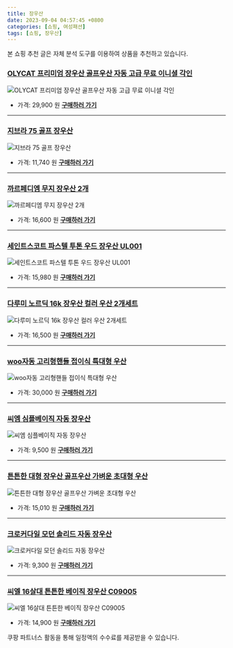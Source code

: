 ```yaml
---
title: 장우산
date: 2023-09-04 04:57:45 +0800
categories: [쇼핑, 여성패션]
tags: [쇼핑, 장우산]
---
```

본 쇼핑 추천 글은 자체 분석 도구를 이용하여 상품을 추천하고 있습니다.
### [OLYCAT 프리미엄 장우산 골프우산 자동 고급 무료 이니셜 각인](https://link.coupang.com/re/AFFSDP?lptag=AF1030537&pageKey=5353942013&itemId=7881460785&vendorItemId=75170981733&traceid=V0-153-4a9cb451ed7c456f&clickBeacon=pGTy7ELBFpbd4LRxQeoJwhCXHxE%2Bs75VUHYmX6NqmmqrtnwqXyCC3kG3Nl53k74W%2BW7DR1j%2FuGkn4%2BEVDnC2sSCw8scXFza0ugHPFdixhnqwCF%2FwOx4Qzsa%2BZPbzzLrHM3KsK9AikRzijzKXAI6klEzk2sKuhrZQRcUX%2F7t%2BMvHuMBWWrF5FmS08Zv5wfUYLYhuunrmFrvnEhSmGBbZfxtsYcx6ci6E4tfrA82JndrtHo4%2FMbx%2FXuJqgUhVHlCjva7jkgfdaw8C9YcVdY28Rnc4I4zckKRgvFoVVyXGAKYjZ2Zwysuw9N%2FeGHGLneNdPD%2B6912FfgXsyAzQ7wey6nYGw6sQg8AprHcRaAkEckmbXHCBeAE0LjMPbLy52c%2FC5yTIf721uZPJsoEC53DgmHl26dovxCCTm44tfGZ0PWcP3N6gSjZEKduyUbHor%2BvOdsqXgHIUPhYzkzq8RL18LMX42aVhPdNsO87Vn9iNfZL8cIIIm5nKklsHE0UuHw9inV%2F6yZ08hOlytVUoDpwF1Z%2FzMzi0x7FhvagkTt5ULFpNv0DH2Y1l1yU2W8RNLFA6VUEQPkoB76unkyTm91mmwNjFJhwdPzKCTyiz7i8zqSAwN86DYYxy0jzFojwuxCi7ll%2FvphNAqIltTFwCOUjLSu6GBocbkfK%2BgXrbjkEn4c7KJM8pKFr7YEz1GZid3payKPRQvUzwOCcI8I373Abzul8p%2BWGayktQuWLb7%2BMeRzoy7EKrQyg9KVrpuQGn3EJNpLN8F%2FLZSuHiNMODQ6fn4EPlvxMLtBUj7evP2S0OnNQFbazEwXlUWLBEH7UWWqsrhgJnsH22IjX6eLdQMz3x%2BZ30vO07MdP8IWRLQ5L%2Fb7%2Fg%3D&requestid=20230907045745669074100088&token=31850C%7CMIXED)
![OLYCAT 프리미엄 장우산 골프우산 자동 고급 무료 이니셜 각인](https://ads-partners.coupang.com/image1/Zb1mOMEXLQ06MJSWZefh35E404qHZ0kWicGVF2aMhx67tuggEx46qMB2uGgMJubRZHO_05wg4stXucp_QbphV16ffI9BYPfaLvOMI1CJPOT1b16qg1nJz1IN0prifbqYCX9oT_I2CPQCHwYhNOy9vwKfpWBERZluo1oISIxep5MyOi33s4xqaF8A8S1VgabIV-VT4QEy751uu_rSrSz-NgLMWKq7pZ3xDKNb9RJGCyhnjL1HVYYSCmYfa5XA0dpzB_-8t2OuXRY-sF8pPa-x7IHYmxswIAoH0Q-M8SzaQhhEjqoWRg==)
- 가격: 29,900 원
[**구매하러 가기**](https://link.coupang.com/re/AFFSDP?lptag=AF1030537&pageKey=5353942013&itemId=7881460785&vendorItemId=75170981733&traceid=V0-153-4a9cb451ed7c456f&clickBeacon=pGTy7ELBFpbd4LRxQeoJwhCXHxE%2Bs75VUHYmX6NqmmqrtnwqXyCC3kG3Nl53k74W%2BW7DR1j%2FuGkn4%2BEVDnC2sSCw8scXFza0ugHPFdixhnqwCF%2FwOx4Qzsa%2BZPbzzLrHM3KsK9AikRzijzKXAI6klEzk2sKuhrZQRcUX%2F7t%2BMvHuMBWWrF5FmS08Zv5wfUYLYhuunrmFrvnEhSmGBbZfxtsYcx6ci6E4tfrA82JndrtHo4%2FMbx%2FXuJqgUhVHlCjva7jkgfdaw8C9YcVdY28Rnc4I4zckKRgvFoVVyXGAKYjZ2Zwysuw9N%2FeGHGLneNdPD%2B6912FfgXsyAzQ7wey6nYGw6sQg8AprHcRaAkEckmbXHCBeAE0LjMPbLy52c%2FC5yTIf721uZPJsoEC53DgmHl26dovxCCTm44tfGZ0PWcP3N6gSjZEKduyUbHor%2BvOdsqXgHIUPhYzkzq8RL18LMX42aVhPdNsO87Vn9iNfZL8cIIIm5nKklsHE0UuHw9inV%2F6yZ08hOlytVUoDpwF1Z%2FzMzi0x7FhvagkTt5ULFpNv0DH2Y1l1yU2W8RNLFA6VUEQPkoB76unkyTm91mmwNjFJhwdPzKCTyiz7i8zqSAwN86DYYxy0jzFojwuxCi7ll%2FvphNAqIltTFwCOUjLSu6GBocbkfK%2BgXrbjkEn4c7KJM8pKFr7YEz1GZid3payKPRQvUzwOCcI8I373Abzul8p%2BWGayktQuWLb7%2BMeRzoy7EKrQyg9KVrpuQGn3EJNpLN8F%2FLZSuHiNMODQ6fn4EPlvxMLtBUj7evP2S0OnNQFbazEwXlUWLBEH7UWWqsrhgJnsH22IjX6eLdQMz3x%2BZ30vO07MdP8IWRLQ5L%2Fb7%2Fg%3D&requestid=20230907045745669074100088&token=31850C%7CMIXED)
---
### [지브라 75 골프 장우산](https://link.coupang.com/re/AFFSDP?lptag=AF1030537&pageKey=1890351069&itemId=3211973019&vendorItemId=71199300491&traceid=V0-153-b3e3f0584dfc8644&requestid=20230907045745669074100088&token=31850C%7CMIXED)
![지브라 75 골프 장우산](https://ads-partners.coupang.com/image1/bjqmJBbbFZnJKEoubinuAkDc-6VXApCrp-OuwdIkB5XHLi7uIHBxOpSPgPUYJrKp36v36AHlKR_JFJthlWRtFlcczN0Hs6elIFy2aJmOGsSD3xAS2i5WOsSiRk2q7mr6GmaPm4JcFaSK0qDeYQjOLNJH8qV3b2dUz72wAUeVQcEKXeWjnI85I7w3Gf6UWIdDF2WlcRqmPd5lMuRB05OlwpsUYSDXH5iMtAg09ZM9mHipenlZoEPXC_Iv0RP8exAXMx2D-7VJ03JKqyCed4ySq2c=)
- 가격: 11,740 원
[**구매하러 가기**](https://link.coupang.com/re/AFFSDP?lptag=AF1030537&pageKey=1890351069&itemId=3211973019&vendorItemId=71199300491&traceid=V0-153-b3e3f0584dfc8644&requestid=20230907045745669074100088&token=31850C%7CMIXED)
---
### [까르페디엠 무지 장우산 2개](https://link.coupang.com/re/AFFSDP?lptag=AF1030537&pageKey=6100105267&itemId=11425705187&vendorItemId=78528518337&traceid=V0-153-b13ebc5ca7d39748&requestid=20230907045745669074100088&token=31850C%7CMIXED)
![까르페디엠 무지 장우산 2개](https://ads-partners.coupang.com/image1/W187JrKtV9gHOEdNW07wzhFMgT8cwzWTbXZSskXohP5GR5VMOQgFKNzjDrOxSorLcMnG3N8M7JTOzwKZN9mVmpdohXZK5RQNQRpxggN0D3kgqQjAB-BYUTdV38Q1WSlbQbVvXoV0Y0-ZwyFUdmlNYkef2SCdch9iNErIRjkk-DjTWEvEOTloJJFgZJr6f3rLePHGd3U0HpDJbHaMxHe-e7oj4mGs2K3kEC3nO8Y_E6Dm4c2fKm3Coo5PujqYpm6L5ODGBhDc0FXze7Rm2yMDwcozjcpfuCyae3RYoqRyXA==)
- 가격: 16,600 원
[**구매하러 가기**](https://link.coupang.com/re/AFFSDP?lptag=AF1030537&pageKey=6100105267&itemId=11425705187&vendorItemId=78528518337&traceid=V0-153-b13ebc5ca7d39748&requestid=20230907045745669074100088&token=31850C%7CMIXED)
---
### [세인트스코트 파스텔 투톤 우드 장우산 UL001](https://link.coupang.com/re/AFFSDP?lptag=AF1030537&pageKey=7194341016&itemId=18171186956&vendorItemId=85320551137&traceid=V0-153-f57291049f516dbe&clickBeacon=pGTy7ELBFpbd4LRxQeoJwhCXHxE%2Bs75VUHYmX6NqmmqrtnwqXyCC3kG3Nl53k74W%2BW7DR1j%2FuGkn4%2BEVDnC2scvTfLvpPyO4MjkZfpovm0KwCF%2FwOx4Qzsa%2BZPbzzLrH6MVueSs%2FkQZ7Q2i%2Bx%2BJdfPGLLJZ%2Fu1vBiAY3%2Fm%2By0eTuMBWWrF5FmS08Zv5wfUYLYhuunrmFrvnEhSmGBbZfxtsYcx6ci6E4tfrA82JndrtHo4%2FMbx%2FXuJqgUhVHlCjv9tCjQJc%2B8ceTajsxJwozfeX%2Bai03fSMkhNdxIX9%2FQfF%2BlcoP9EJzW4q%2BhB2%2FgbwCMeCnKCTgmKd5GAdP7acV%2FPcrlZq1j5M1XJxqL%2BPjE55dgeQZOAF2ppRVzf2J6Qj0jbz1GQE%2FSv09tP7a%2FblfGxrcrG1nHv5kCzSfxfkjEjXttLcCQNx5TRavVNXT0OKEN28XTkJrcofmCLrH4YjziZjEQgLIp9sS6XFNuk%2FkgsJOQhA4C5in6BERshL3RKhISeJbGlAJ2VO2acEoXUVP%2Fc87ekDdhWQp%2F2Zg243yDyocIIIm5nKklsHE0UuHw9int9S%2BeNPHC7q3bQidcMKSx1G2uVVqs82GAjwhF4OgOCYKL%2BktvDe%2B8%2BulX8np%2FHyo%2FRjzPoTZDA3dHNSdpt819lI1DRGHJrR%2BjGTEdO6aozpq%2BrGKWqaNN20KlucKwR1skXNbj77c%2F%2BCqcOlO%2Bgvdez3RRKyDvuwXzWFxs67AEjN5LkPjXe9JDTyX7Y7Pe3wo3RAJR68klMkvsoEzI0yfDtjWpx%2FNhf%2FIE%2BvL%2FtSc4GYklfg8CKYZ%2Bsr065pe7fIy95rXuiJ8GMPqA58grsPC4GybkSew2orPK4ESMblGADsN9VYv8cwKYQuXvI%2FOhqb9&requestid=20230907045745669074100088&token=31850C%7CMIXED)
![세인트스코트 파스텔 투톤 우드 장우산 UL001](https://ads-partners.coupang.com/image1/Ku1KgRYtuliI874MKreX8uDinXa-PF9zM6LEpJF1hohSkq-tey105193AaH3JjoFF8KLkECNk3msFFL_QQZUrAW3H71CWYPLDHGNf2wDDT5w1_GpIL8FmfwgwrUVnPBKY-V4o5YehqH1uT0QplnUYoCIoeAvgwTGlmwwzj9wfk8irw_RpcQd-vB01KN3C88Xc0s0kjqqtLlF-h0JEbU5Yn6Uu1xkIDJC-TtrErmNSa6Y6egymvmxAvZUmiLK-G6W2vKwcvkxsuqTMsGFQYiXTMe0MHkrDqrN0naI3jIGrEMF1-0gCg==)
- 가격: 15,980 원
[**구매하러 가기**](https://link.coupang.com/re/AFFSDP?lptag=AF1030537&pageKey=7194341016&itemId=18171186956&vendorItemId=85320551137&traceid=V0-153-f57291049f516dbe&clickBeacon=pGTy7ELBFpbd4LRxQeoJwhCXHxE%2Bs75VUHYmX6NqmmqrtnwqXyCC3kG3Nl53k74W%2BW7DR1j%2FuGkn4%2BEVDnC2scvTfLvpPyO4MjkZfpovm0KwCF%2FwOx4Qzsa%2BZPbzzLrH6MVueSs%2FkQZ7Q2i%2Bx%2BJdfPGLLJZ%2Fu1vBiAY3%2Fm%2By0eTuMBWWrF5FmS08Zv5wfUYLYhuunrmFrvnEhSmGBbZfxtsYcx6ci6E4tfrA82JndrtHo4%2FMbx%2FXuJqgUhVHlCjv9tCjQJc%2B8ceTajsxJwozfeX%2Bai03fSMkhNdxIX9%2FQfF%2BlcoP9EJzW4q%2BhB2%2FgbwCMeCnKCTgmKd5GAdP7acV%2FPcrlZq1j5M1XJxqL%2BPjE55dgeQZOAF2ppRVzf2J6Qj0jbz1GQE%2FSv09tP7a%2FblfGxrcrG1nHv5kCzSfxfkjEjXttLcCQNx5TRavVNXT0OKEN28XTkJrcofmCLrH4YjziZjEQgLIp9sS6XFNuk%2FkgsJOQhA4C5in6BERshL3RKhISeJbGlAJ2VO2acEoXUVP%2Fc87ekDdhWQp%2F2Zg243yDyocIIIm5nKklsHE0UuHw9int9S%2BeNPHC7q3bQidcMKSx1G2uVVqs82GAjwhF4OgOCYKL%2BktvDe%2B8%2BulX8np%2FHyo%2FRjzPoTZDA3dHNSdpt819lI1DRGHJrR%2BjGTEdO6aozpq%2BrGKWqaNN20KlucKwR1skXNbj77c%2F%2BCqcOlO%2Bgvdez3RRKyDvuwXzWFxs67AEjN5LkPjXe9JDTyX7Y7Pe3wo3RAJR68klMkvsoEzI0yfDtjWpx%2FNhf%2FIE%2BvL%2FtSc4GYklfg8CKYZ%2Bsr065pe7fIy95rXuiJ8GMPqA58grsPC4GybkSew2orPK4ESMblGADsN9VYv8cwKYQuXvI%2FOhqb9&requestid=20230907045745669074100088&token=31850C%7CMIXED)
---
### [다루미 노르딕 16k 장우산 컬러 우산 2개세트](https://link.coupang.com/re/AFFSDP?lptag=AF1030537&pageKey=7180970875&itemId=18110995861&vendorItemId=85262632048&traceid=V0-153-2396dfd9839ffda7&requestid=20230907045745669074100088&token=31850C%7CMIXED)
![다루미 노르딕 16k 장우산 컬러 우산 2개세트](https://ads-partners.coupang.com/image1/NTuzfa_OKD266WgNNXe-39Ke3fxDlllihlOn9HqL0Oq9YGcpayOjA-MrpLUuG1IDKefpSf5-SqIxqUX4J08nKY59pNmGPf8c3edg-7d2Yc_3jpPyiOjXUgqj8DgOfTHTo9I2aalF3s5xjNwDRBfpIYVlkPzu_x8lqlcT9D8evY-2MiGmwUkAw8vDh5Hl58j8iNDy9FFYgAlXbgrsHWwUoiL4SCkef2n1v_ZCuSGOFoQ2a4XKt83BhpnOluh68m70yiqVcMg7iYubpU1DMUD7JRKHtibEWw_NoxWY2j1V2FU=)
- 가격: 16,500 원
[**구매하러 가기**](https://link.coupang.com/re/AFFSDP?lptag=AF1030537&pageKey=7180970875&itemId=18110995861&vendorItemId=85262632048&traceid=V0-153-2396dfd9839ffda7&requestid=20230907045745669074100088&token=31850C%7CMIXED)
---
### [woo자동 고리형핸들 접이식 특대형 우산](https://link.coupang.com/re/AFFSDP?lptag=AF1030537&pageKey=7467782865&itemId=19479498577&vendorItemId=86589607460&traceid=V0-153-fd58afc98063e5e6&clickBeacon=pGTy7ELBFpbd4LRxQeoJwhCXHxE%2Bs75VUHYmX6NqmmqrtnwqXyCC3kG3Nl53k74W%2BW7DR1j%2FuGkn4%2BEVDnC2sSXuXzmXcJDeDpejHcMEYwCwCF%2FwOx4Qzsa%2BZPbzzLrHiGtYk76uce2gQxoS61FWshDkIAn8NPuvHXsKArqWBRruMBWWrF5FmS08Zv5wfUYLYhuunrmFrvnEhSmGBbZfxtsYcx6ci6E4tfrA82JndrtHo4%2FMbx%2FXuJqgUhVHlCjvRHpKGkeVF5OoD1%2FA4KvXZhXZGN6y7hHElljOCRtuUwWeuhbU17FilY4iE8v37pn9alDoLwsrBxyUrK9BLe2qwqzjY8F6j0swe4KBFE3MKGG8mursSmxcZHTaMpmh58%2Bl%2BsqjTk2Xzf08m4Y07r2UxRh%2FA2Em4R%2FODQiv6eVtcC3N6eDKWYj93NBtMpSqUvBoLZPmQF8roXhuV4aZ8QD9TXkiYNoG3TzQin1qJNSHr1%2BvcgShau9Vg8%2F4WYCqFRnWNQsi2JOK0%2B7Bc80inVSZlbBcnojvaVREhk1752UmDALRrDZp5PD5BArRyBhgFH4RCBlspXsy5MWYviVmxCLTqvX2w6SGsq8rHQn8eE3x2JXrnvcwsM%2FlOV3Z6oGLi8jIpY6NR3l2Hz0sqqNkJhix94XQH%2BsaWf1ZDfwossapmCGAj4wIxiPFVPQ7xB7EIwT%2BAnighyM8l%2FYf1jJYf5DrPydQcz0EHnurQfykCsVSPV%2BT4hE9dOhhk7mvLdnPucPuXTMd11zb0k6a5PSrwrxR4WJqk4QxA3L%2BZE%2BZ4z4uoNQNUyQ8ytjoDb49ZDh2MmKH7pBu9gErBXqe42qjtFbDnMladxPSpWJ00B7gX3nIvc4%3D&requestid=20230907045745669074100088&token=31850C%7CMIXED)
![woo자동 고리형핸들 접이식 특대형 우산](https://ads-partners.coupang.com/image1/t9HGzVWyJW6r4kPst-sYNUAmDQ7_Wmv30H_0qyekSGHu9dHxtUcJc08q04LIaO4XHApBlR5wuqjG8TSGOGXm9RNZCGPALS9toqt2aPaXckZWfwYcuuOVMvJ5nfUwnOyK0T5dPraMwmmUNMLoZ2mbk1T-boF0zQea1vHyqF8-7Ucum9MuaKTC9lO1W8V8yyGTq3HBgNT5w17cfY50xkdY9pFLJJg08oYQP7AOOTXRVSW1AfSXQNgDHPGr4RLE8n-MdJ0ZK9Zstf-PSEnAgNaxu1amGH63KV99Qt82eIgC5UjT7mzusw==)
- 가격: 30,000 원
[**구매하러 가기**](https://link.coupang.com/re/AFFSDP?lptag=AF1030537&pageKey=7467782865&itemId=19479498577&vendorItemId=86589607460&traceid=V0-153-fd58afc98063e5e6&clickBeacon=pGTy7ELBFpbd4LRxQeoJwhCXHxE%2Bs75VUHYmX6NqmmqrtnwqXyCC3kG3Nl53k74W%2BW7DR1j%2FuGkn4%2BEVDnC2sSXuXzmXcJDeDpejHcMEYwCwCF%2FwOx4Qzsa%2BZPbzzLrHiGtYk76uce2gQxoS61FWshDkIAn8NPuvHXsKArqWBRruMBWWrF5FmS08Zv5wfUYLYhuunrmFrvnEhSmGBbZfxtsYcx6ci6E4tfrA82JndrtHo4%2FMbx%2FXuJqgUhVHlCjvRHpKGkeVF5OoD1%2FA4KvXZhXZGN6y7hHElljOCRtuUwWeuhbU17FilY4iE8v37pn9alDoLwsrBxyUrK9BLe2qwqzjY8F6j0swe4KBFE3MKGG8mursSmxcZHTaMpmh58%2Bl%2BsqjTk2Xzf08m4Y07r2UxRh%2FA2Em4R%2FODQiv6eVtcC3N6eDKWYj93NBtMpSqUvBoLZPmQF8roXhuV4aZ8QD9TXkiYNoG3TzQin1qJNSHr1%2BvcgShau9Vg8%2F4WYCqFRnWNQsi2JOK0%2B7Bc80inVSZlbBcnojvaVREhk1752UmDALRrDZp5PD5BArRyBhgFH4RCBlspXsy5MWYviVmxCLTqvX2w6SGsq8rHQn8eE3x2JXrnvcwsM%2FlOV3Z6oGLi8jIpY6NR3l2Hz0sqqNkJhix94XQH%2BsaWf1ZDfwossapmCGAj4wIxiPFVPQ7xB7EIwT%2BAnighyM8l%2FYf1jJYf5DrPydQcz0EHnurQfykCsVSPV%2BT4hE9dOhhk7mvLdnPucPuXTMd11zb0k6a5PSrwrxR4WJqk4QxA3L%2BZE%2BZ4z4uoNQNUyQ8ytjoDb49ZDh2MmKH7pBu9gErBXqe42qjtFbDnMladxPSpWJ00B7gX3nIvc4%3D&requestid=20230907045745669074100088&token=31850C%7CMIXED)
---
### [씨엠 심플베이직 자동 장우산](https://link.coupang.com/re/AFFSDP?lptag=AF1030537&pageKey=1379447438&itemId=2413555984&vendorItemId=70407964034&traceid=V0-153-febeb86cf807866b&requestid=20230907045745669074100088&token=31850C%7CMIXED)
![씨엠 심플베이직 자동 장우산](https://ads-partners.coupang.com/image1/JuInc0sD4GUz4C36JlYfFD18qAVcmYaZ9enBTSmcqNGLZEP7f_BFCRDlzAbjf62yGzJ05dkINmHQ8ew1U1DGxzVyGwR4dFgojBOatUmO0LzVdiFNmvc-qfUN16EuITuOcbCtwIA2F9nl8hAyqPrTmdVc5Y4geNGgUOue3peFk6eadNOgivtdhNHVgAXis-SYkBnquEEkjnv6GJ_ntQJGM0uVhNDImzdLUaH3lzKiYTUWs63YogpxC5bnidBh_nb3elEEQPeZWPtQGyh9R0drxQ==)
- 가격: 9,500 원
[**구매하러 가기**](https://link.coupang.com/re/AFFSDP?lptag=AF1030537&pageKey=1379447438&itemId=2413555984&vendorItemId=70407964034&traceid=V0-153-febeb86cf807866b&requestid=20230907045745669074100088&token=31850C%7CMIXED)
---
### [튼튼한 대형 장우산 골프우산 가벼운 초대형 우산](https://link.coupang.com/re/AFFSDP?lptag=AF1030537&pageKey=6439746220&itemId=13934640272&vendorItemId=81183978177&traceid=V0-153-5b4edd2231b13151&clickBeacon=pGTy7ELBFpbd4LRxQeoJwhCXHxE%2Bs75VUHYmX6NqmmqrtnwqXyCC3kG3Nl53k74W%2BW7DR1j%2FuGkn4%2BEVDnC2sX9R2pV7NRfLVdfS6uvj%2FaqwCF%2FwOx4Qzsa%2BZPbzzLrHiSD3pnra9XIiLxXbYgYFJ1KNtD%2B3XYZHxlf0QYhbpZTuMBWWrF5FmS08Zv5wfUYLYhuunrmFrvnEhSmGBbZfxtsYcx6ci6E4tfrA82JndrtHo4%2FMbx%2FXuJqgUhVHlCjvP2gaKLESfh0I%2BohnEWJK8vCL3DXtlxCQX%2FRLaZ1c1j%2Foe1FPVLPyKHaT%2FTw9DFjDXeZtF2nM7YasftyRq7RS1BiD4IbB3w0jK1dylAkX4KiEN3dGIfCaTCn0%2BssdbveSyd%2FtNdlMY%2FWsqySzCEKcRbSIdkZmjWvUIm%2B7fOekJR3SuqYgmoamtNfRNUG%2FJyJfdHT9o%2FypebSLf1%2FZOHUeUak9DObm7SJZgHOpLCTMkhVSOqoKH429%2FQJSSZnoPrGVybDfL7Eq0eD%2FSxtR4uogLFv%2FYPXoq7BHsMuKnp5AcxDYi3CLGdZFjE9o%2Fl9hdlCB2hOiwLPFdzgmtdLIIfgTu1DGpwyIq1zbkpV3ABLPxZYVqAZPY10TY4QUVR4Ct4bPXpZO0HLcfJCfUkvN9B1tkCJ9jhcvdBZm7kPuBljC0k79L4UsoAclEK9A2CSIMSkdY3MGwZY8NT3ZYLyj2s2gxS4yYZxXSNYJThgOaLHAb%2F6pVP8p%2BgfjNGqdk%2FqQES%2FDdx4VqjWkNlgb8VImrTrW%2F5P1vjPIfGRH9HrI46RU2CGXLL%2FIA8xYNSDUU2EBhnsGHC%2FHoqNtonNx9C4LDKhgTxdpy317Pv2o546YUpopwW4%3D&requestid=20230907045745669074100088&token=31850C%7CMIXED)
![튼튼한 대형 장우산 골프우산 가벼운 초대형 우산](https://ads-partners.coupang.com/image1/SIzGccOJw3aegjNuSCgNcPigqVZqusX0VRL8K92SqgJNqwt63xgCFYljDechKyoQPKMieoCHT1to2wKaERa61i7Af3RR9qLOQQhxDL6XbhbVwhEmfz8cE6gS6h59_ufD7WgiN1slYmINSGJQMw_TK25RJbCTsnU1q0pgbs-dLmzMy8TvfiFmJdfXefm5Vh61a028x-M9p4ARSb2ekQJP3KZeiABZsJwNn32JFjyOuiX-9EfxoNbB5S2PSQ-JKUeH6VFV6DXrWKwoov4gFdNDfVN8cCX6VraXkTA3wXFRa6KaPEUWwQ==)
- 가격: 15,010 원
[**구매하러 가기**](https://link.coupang.com/re/AFFSDP?lptag=AF1030537&pageKey=6439746220&itemId=13934640272&vendorItemId=81183978177&traceid=V0-153-5b4edd2231b13151&clickBeacon=pGTy7ELBFpbd4LRxQeoJwhCXHxE%2Bs75VUHYmX6NqmmqrtnwqXyCC3kG3Nl53k74W%2BW7DR1j%2FuGkn4%2BEVDnC2sX9R2pV7NRfLVdfS6uvj%2FaqwCF%2FwOx4Qzsa%2BZPbzzLrHiSD3pnra9XIiLxXbYgYFJ1KNtD%2B3XYZHxlf0QYhbpZTuMBWWrF5FmS08Zv5wfUYLYhuunrmFrvnEhSmGBbZfxtsYcx6ci6E4tfrA82JndrtHo4%2FMbx%2FXuJqgUhVHlCjvP2gaKLESfh0I%2BohnEWJK8vCL3DXtlxCQX%2FRLaZ1c1j%2Foe1FPVLPyKHaT%2FTw9DFjDXeZtF2nM7YasftyRq7RS1BiD4IbB3w0jK1dylAkX4KiEN3dGIfCaTCn0%2BssdbveSyd%2FtNdlMY%2FWsqySzCEKcRbSIdkZmjWvUIm%2B7fOekJR3SuqYgmoamtNfRNUG%2FJyJfdHT9o%2FypebSLf1%2FZOHUeUak9DObm7SJZgHOpLCTMkhVSOqoKH429%2FQJSSZnoPrGVybDfL7Eq0eD%2FSxtR4uogLFv%2FYPXoq7BHsMuKnp5AcxDYi3CLGdZFjE9o%2Fl9hdlCB2hOiwLPFdzgmtdLIIfgTu1DGpwyIq1zbkpV3ABLPxZYVqAZPY10TY4QUVR4Ct4bPXpZO0HLcfJCfUkvN9B1tkCJ9jhcvdBZm7kPuBljC0k79L4UsoAclEK9A2CSIMSkdY3MGwZY8NT3ZYLyj2s2gxS4yYZxXSNYJThgOaLHAb%2F6pVP8p%2BgfjNGqdk%2FqQES%2FDdx4VqjWkNlgb8VImrTrW%2F5P1vjPIfGRH9HrI46RU2CGXLL%2FIA8xYNSDUU2EBhnsGHC%2FHoqNtonNx9C4LDKhgTxdpy317Pv2o546YUpopwW4%3D&requestid=20230907045745669074100088&token=31850C%7CMIXED)
---
### [크로커다일 모던 솔리드 자동 장우산](https://link.coupang.com/re/AFFSDP?lptag=AF1030537&pageKey=6687818829&itemId=205424725&vendorItemId=3487285463&traceid=V0-153-0da64379f0b537aa&requestid=20230907045745669074100088&token=31850C%7CMIXED)
![크로커다일 모던 솔리드 자동 장우산](https://ads-partners.coupang.com/image1/dYVMcj0U3G0aHW99dYmgyIzfHnKXGUjtej9dVYgtjhT8iN579xsxQ7BU_2MjCcdN0I_diTirC50jei8e6_mg3SgoJ2Vnp6KFJp4nNhuV51pli7vHE89237OpQ-hslkiKErK4P8Tw-mME8tSMlLkYw7PAYlSDmxdoFQdRQ2Qv8jqVKQ50xlj0ibhaaBj4OxTqLjO-rEFsaCmF3v28_tY0XPs54o1Lo4Z-iO1XrKt-rSVeZmI3z8qu2Nzfg0REE0eIWbP6VMSktoCuaY7uq_kY)
- 가격: 9,300 원
[**구매하러 가기**](https://link.coupang.com/re/AFFSDP?lptag=AF1030537&pageKey=6687818829&itemId=205424725&vendorItemId=3487285463&traceid=V0-153-0da64379f0b537aa&requestid=20230907045745669074100088&token=31850C%7CMIXED)
---
### [씨엘 16살대 튼튼한 베이직 장우산 C09005](https://link.coupang.com/re/AFFSDP?lptag=AF1030537&pageKey=7281696585&itemId=18592454232&vendorItemId=85728693792&traceid=V0-153-cd1e9f9514e68216&clickBeacon=pGTy7ELBFpbd4LRxQeoJwhCXHxE%2Bs75VUHYmX6NqmmqrtnwqXyCC3kG3Nl53k74W%2BW7DR1j%2FuGkn4%2BEVDnC2sfjKBUXtm5gke96qKZXC4YiwCF%2FwOx4Qzsa%2BZPbzzLrHOMXfSFDcpE8wdNKlqU5H3xiXLRO6Cr14dSkm%2FLMvG%2BfuMBWWrF5FmS08Zv5wfUYLYhuunrmFrvnEhSmGBbZfxtsYcx6ci6E4tfrA82JndrtHo4%2FMbx%2FXuJqgUhVHlCjv2pQ4J4Kh%2B7ylW%2FXrzK%2FWYNIQpHmhJj%2B6II6id3z6SCBi%2Fgq5uE0dkJG8INihs28J33AwpvffOD4nZqxHEdLsn%2BD%2FkoCUurUwYA5HHoG0wcLh%2BrUFAmBe3ibZPqrazH%2B1%2BsqjTk2Xzf08m4Y07r2UxRh%2FA2Em4R%2FODQiv6eVtcC2Y7EvZfIm6L%2F0JemxStcYk%2BaahMnt5yLvhVsNe0RukjHkiYNoG3TzQin1qJNSHr1%2BvcgShau9Vg8%2F4WYCqFRnWNQsi2JOK0%2B7Bc80inVSZlbBcnojvaVREhk1752UmDALRrDZp5PD5BArRyBhgFH4RCBlspXsy5MWYviVmxCLTqvX2w6SGsq8rHQn8eE3x2JXrnvcwsM%2FlOV3Z6oGLi8jIpY6NR3l2Hz0sqqNkJhix94XQH%2BsaWf1ZDfwossapmCGAj4wIxiPFVPQ7xB7EIwT%2BAnighyM8l%2FYf1jJYf5DrPydQcz0EHnurQfykCsVSPV%2BT4hE9dOhhk7mvLdnPucPuXTMd11zb0k6a5PSrwrxR4WJqk4QxA3L%2BZE%2BZ4z4uoNQNUyQ8ytjoDb49ZDh2MmKH7pBu9gErBXqe42qjtFbDnMladxPSpWJ00B7gX3nIvc4%3D&requestid=20230907045745669074100088&token=31850C%7CMIXED)
![씨엘 16살대 튼튼한 베이직 장우산 C09005](https://ads-partners.coupang.com/image1/gZZWgikS-YOzhjvmgW6IcOFNx2XSNT6GwP6CYsY9lJqCm-g-7y4RxbgpqJMTdhqTTh1Bcf5GEKGErUiqXfgBwhUlTQHqZTp5KqGk-qNdzhJWJaxADUusbGPm5c8odjfZEAgOj_qdrQsKW05MOc8RtpE1BpIg1He-4L8_ZLr2HDQBtMfbzHORRzqEo7d0nMR-h9XeVpr4jc2C0AijiJq9eURE4j12Qgvw-V050PfxVURECMU3ZRk3GAdt1SwVF6iWWuq0GoCa1oEOiqzYgyCGW8UuEMIDDEQvNKd0n4hr93TIhfb_oRM=)
- 가격: 14,900 원
[**구매하러 가기**](https://link.coupang.com/re/AFFSDP?lptag=AF1030537&pageKey=7281696585&itemId=18592454232&vendorItemId=85728693792&traceid=V0-153-cd1e9f9514e68216&clickBeacon=pGTy7ELBFpbd4LRxQeoJwhCXHxE%2Bs75VUHYmX6NqmmqrtnwqXyCC3kG3Nl53k74W%2BW7DR1j%2FuGkn4%2BEVDnC2sfjKBUXtm5gke96qKZXC4YiwCF%2FwOx4Qzsa%2BZPbzzLrHOMXfSFDcpE8wdNKlqU5H3xiXLRO6Cr14dSkm%2FLMvG%2BfuMBWWrF5FmS08Zv5wfUYLYhuunrmFrvnEhSmGBbZfxtsYcx6ci6E4tfrA82JndrtHo4%2FMbx%2FXuJqgUhVHlCjv2pQ4J4Kh%2B7ylW%2FXrzK%2FWYNIQpHmhJj%2B6II6id3z6SCBi%2Fgq5uE0dkJG8INihs28J33AwpvffOD4nZqxHEdLsn%2BD%2FkoCUurUwYA5HHoG0wcLh%2BrUFAmBe3ibZPqrazH%2B1%2BsqjTk2Xzf08m4Y07r2UxRh%2FA2Em4R%2FODQiv6eVtcC2Y7EvZfIm6L%2F0JemxStcYk%2BaahMnt5yLvhVsNe0RukjHkiYNoG3TzQin1qJNSHr1%2BvcgShau9Vg8%2F4WYCqFRnWNQsi2JOK0%2B7Bc80inVSZlbBcnojvaVREhk1752UmDALRrDZp5PD5BArRyBhgFH4RCBlspXsy5MWYviVmxCLTqvX2w6SGsq8rHQn8eE3x2JXrnvcwsM%2FlOV3Z6oGLi8jIpY6NR3l2Hz0sqqNkJhix94XQH%2BsaWf1ZDfwossapmCGAj4wIxiPFVPQ7xB7EIwT%2BAnighyM8l%2FYf1jJYf5DrPydQcz0EHnurQfykCsVSPV%2BT4hE9dOhhk7mvLdnPucPuXTMd11zb0k6a5PSrwrxR4WJqk4QxA3L%2BZE%2BZ4z4uoNQNUyQ8ytjoDb49ZDh2MmKH7pBu9gErBXqe42qjtFbDnMladxPSpWJ00B7gX3nIvc4%3D&requestid=20230907045745669074100088&token=31850C%7CMIXED)


쿠팡 파트너스 활동을 통해 일정액의 수수료를 제공받을 수 있습니다.
